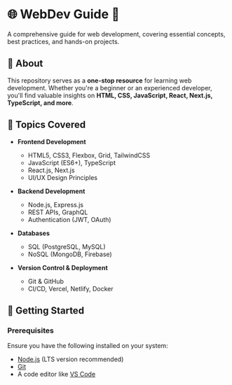 # 🌐 WebDev Guide 🚀  
A comprehensive guide for web development, covering essential concepts, best practices, and hands-on projects.

## 📌 About  
This repository serves as a **one-stop resource** for learning web development. Whether you're a beginner or an experienced developer, you'll find valuable insights on **HTML, CSS, JavaScript, React, Next.js, TypeScript, and more**.

## 📖 Topics Covered  
- **Frontend Development**  
  - HTML5, CSS3, Flexbox, Grid, TailwindCSS  
  - JavaScript (ES6+), TypeScript  
  - React.js, Next.js  
  - UI/UX Design Principles  

- **Backend Development**  
  - Node.js, Express.js  
  - REST APIs, GraphQL  
  - Authentication (JWT, OAuth)  

- **Databases**  
  - SQL (PostgreSQL, MySQL)  
  - NoSQL (MongoDB, Firebase)  

- **Version Control & Deployment**  
  - Git & GitHub  
  - CI/CD, Vercel, Netlify, Docker  

## 🚀 Getting Started  
### Prerequisites  
Ensure you have the following installed on your system:  
- [Node.js](https://nodejs.org/) (LTS version recommended)  
- [Git](https://git-scm.com/)  
- A code editor like [VS Code](https://code.visualstudio.com/)  
